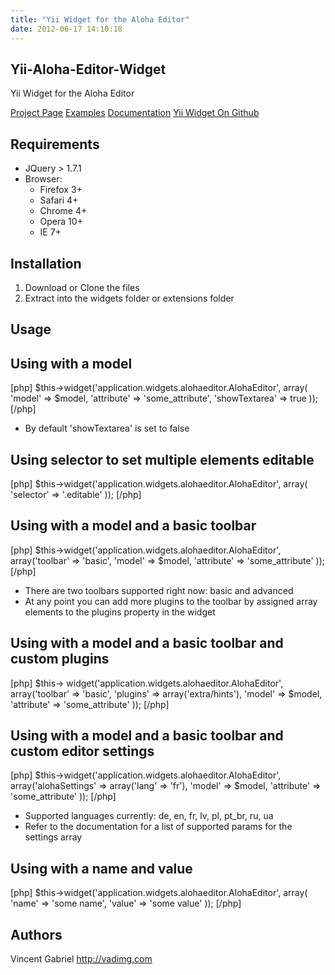```yaml
---
title: "Yii Widget for the Aloha Editor"
date: 2012-06-17 14:10:18
---
```



<h2>
Yii-Aloha-Editor-Widget
</h2>

<p>
Yii Widget for the Aloha Editor
</p>

<a href="http://aloha-editor.org/">Project Page</a>
<a href="http://aloha-editor.org/demos.php">Examples</a>
<a href="http://aloha-editor.org/builds/development/latest/doc/guides/output/using_aloha.html">Documentation</a>
<a href="https://github.com/VinceG/Yii-Aloha-Editor-Widget">Yii Widget On Github</a>

<h2>
Requirements
</h2>

<ul>

<li>JQuery > 1.7.1</li>
<li>Browser:
<ul><li>Firefox 3+</li>
	<li>Safari 4+</li>
	<li>Chrome 4+</li>
	<li>Opera 10+</li>
	<li>IE 7+</li>
</ul>
</li>
</ul>

<h2>
Installation
</h2>

<ol>

<li>
Download or Clone the files
</li>

<li>
Extract into the widgets folder or extensions folder
</li>

</ol>

<h2>
Usage
</h2>

<h2>
Using with a model
</h2>

[php]
$this->widget('application.widgets.alohaeditor.AlohaEditor', array( 'model' =>
 $model, 'attribute' =>
 'some_attribute', 'showTextarea' =>
 true ));
[/php]

<ul>

<li>
By default 'showTextarea' is set to false
</li>

</ul>

<h2>
Using selector to set multiple elements editable
</h2>

[php]
$this->widget('application.widgets.alohaeditor.AlohaEditor', array( 'selector' =>
 '.editable' ));
[/php]

<h2>
Using with a model and a basic toolbar
</h2>

[php]
$this->widget('application.widgets.alohaeditor.AlohaEditor', array('toolbar' =>
 'basic', 'model' =>
 $model, 'attribute' =>
 'some_attribute' ));
[/php]

<ul>

<li>
There are two toolbars supported right now: basic and advanced
</li>

<li>
At any point you can add more plugins to the toolbar by assigned array elements to the plugins property in the widget
</li>

</ul>

<h2>
Using with a model and a basic toolbar and custom plugins
</h2>

[php]
$this->
widget('application.widgets.alohaeditor.AlohaEditor', array('toolbar' =>
 'basic', 'plugins' =>
 array('extra/hints'), 'model' =>
 $model, 'attribute' =>
 'some_attribute' ));
[/php]

<h2>
Using with a model and a basic toolbar and custom editor settings
</h2>

[php]
$this->widget('application.widgets.alohaeditor.AlohaEditor', array('alohaSettings' =>
 array('lang' =>
 'fr'), 'model' =>
 $model, 'attribute' =>
 'some_attribute' ));
[/php]

<ul>

<li>
Supported languages currently: de, en, fr, lv, pl, pt_br, ru, ua
</li>

<li>
Refer to the documentation for a list of supported params for the settings array
</li>

</ul>

<h2>
Using with a name and value
</h2>

[php]
$this->widget('application.widgets.alohaeditor.AlohaEditor', array( 'name' =>
 'some name', 'value' =>
 'some value' ));
[/php]

<h2>
Authors
</h2>

<p>
Vincent Gabriel <a href="http://vadimg.com">http://vadimg.com</a>
</p>

